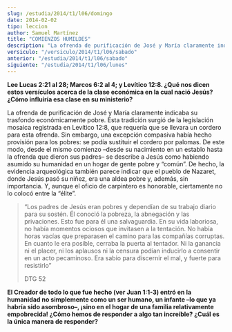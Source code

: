 ```yaml
---
slug: /estudia/2014/t1/l06/domingo
date: 2014-02-02
tipo: leccion
author: Samuel Martínez
title: "COMIENZOS HUMILDES"
description: "La ofrenda de purificación de José y María claramente indicaba su trasfondo  económicamente pobre. Esta tradición surgió de la legislación mosaica  registrada en Levítico 12:8, que requería que se llevara un cordero para esta  ofrenda. Sin embargo, una excepción compasiva habí..."
versiculo: "/versiculo/2014/t1/l06/sabado"
anterior: "/estudia/2014/t1/l06/sabado"
siguiente: "/estudia/2014/t1/l06/lunes"
---
```


**Lee Lucas 2:21 al 28; Marcos 6:2 al 4; y Levítico 12:8. ¿Qué nos dicen estos versículos acerca de la clase económica en la cual nació Jesús? ¿Cómo influiría esa clase en su ministerio?**

La ofrenda de purificación de José y María claramente indicaba su trasfondo económicamente pobre. Esta tradición surgió de la legislación mosaica registrada en Levítico 12:8, que requería que se llevara un cordero para esta ofrenda. Sin embargo, una excepción compasiva había hecho provisión para los pobres: se podía sustituir el cordero por palomas. De este modo, desde el mismo comienzo –desde su nacimiento en un establo hasta la ofrenda que dieron sus padres– se describe a Jesús como habiendo asumido su humanidad en un hogar de gente pobre y “común”. De hecho, la evidencia arqueológica también parece indicar que el pueblo de Nazaret, donde Jesús pasó su niñez, era una aldea pobre y, además, sin importancia. Y, aunque el oficio de carpintero es honorable, ciertamente no lo colocó entre la “élite”.

> “Los padres de Jesús eran pobres y dependían de su trabajo diario para su sostén. Él conoció la pobreza, la abnegación y las privaciones. Esto fue para él una salvaguardia. En su vida laboriosa, no había momentos ociosos que invitasen a la tentación. No había horas vacías que preparasen el camino para las compañías corruptas. En cuanto le era posible, cerraba la puerta al tentador. Ni la ganancia ni el placer, ni los aplausos ni la censura podían inducirlo a consentir en un acto pecaminoso. Era sabio para discernir el mal, y fuerte para resistirlo”
>
> DTG 52

**El Creador de todo lo que fue hecho (ver Juan 1:1-3) entró en la humanidad no simplemente como un ser humano, un infante –lo que ya habría sido asombroso–, ¡sino en el hogar de una familia relativamente empobrecida! ¿Cómo hemos de responder a algo tan increíble? ¿Cuál es la única manera de responder?**
